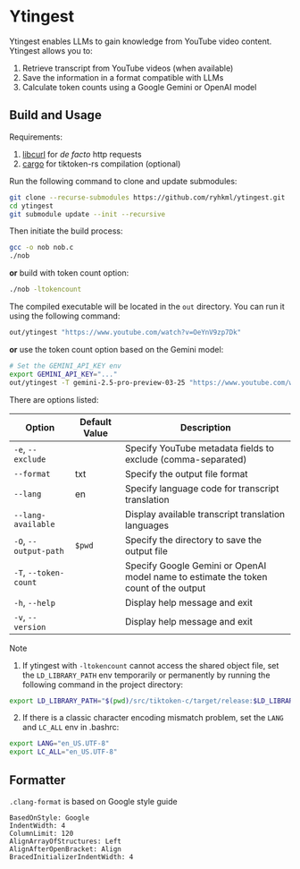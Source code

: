 # Ytingest

Ytingest enables LLMs to gain knowledge from YouTube video content. Ytingest allows you to:

1. Retrieve transcript from YouTube videos (when available)
1. Save the information in a format compatible with LLMs
1. Calculate token counts using a Google Gemini or OpenAI model

## Build and Usage

Requirements:

1. [libcurl](https://curl.se/libcurl) for _de facto_ http requests
1. [cargo](https://www.rust-lang.org/tools/install) for tiktoken-rs compilation (optional)

Run the following command to clone and update submodules:

```sh
git clone --recurse-submodules https://github.com/ryhkml/ytingest.git
cd ytingest
git submodule update --init --recursive
```

Then initiate the build process:

```sh
gcc -o nob nob.c
./nob
```

**or** build with token count option:

```sh
./nob -ltokencount
```

The compiled executable will be located in the `out` directory. You can run it using the following command:

```sh
out/ytingest "https://www.youtube.com/watch?v=OeYnV9zp7Dk"
```

**or** use the token count option based on the Gemini model:

```sh
# Set the GEMINI_API_KEY env
export GEMINI_API_KEY="..."
out/ytingest -T gemini-2.5-pro-preview-03-25 "https://www.youtube.com/watch?v=OeYnV9zp7Dk"
```

There are options listed:

| Option                | Default Value | Description                                                                          |
| --------------------- | ------------- | ------------------------------------------------------------------------------------ |
| `-e`, `--exclude`     |               | Specify YouTube metadata fields to exclude (comma-separated)                         |
| `--format`            | txt           | Specify the output file format                                                       |
| `--lang`              | en            | Specify language code for transcript translation                                     |
| `--lang-available`    |               | Display available transcript translation languages                                   |
| `-O`, `--output-path` | `$pwd`        | Specify the directory to save the output file                                        |
| `-T`, `--token-count` |               | Specify Google Gemini or OpenAI model name to estimate the token count of the output |
| `-h`, `--help`        |               | Display help message and exit                                                        |
| `-v`, `--version`     |               | Display help message and exit                                                        |

> [!NOTE]
>
> 1. If ytingest with `-ltokencount` cannot access the shared object file, set the `LD_LIBRARY_PATH` env temporarily or permanently by running the following command in the project directory:
>
> ```sh
> export LD_LIBRARY_PATH="$(pwd)/src/tiktoken-c/target/release:$LD_LIBRARY_PATH"
> ```
>
> 2. If there is a classic character encoding mismatch problem, set the `LANG` and `LC_ALL` env in .bashrc:
>
> ```sh
> export LANG="en_US.UTF-8"
> export LC_ALL="en_US.UTF-8"
> ```

## Formatter

`.clang-format` is based on Google style guide

```
BasedOnStyle: Google
IndentWidth: 4
ColumnLimit: 120
AlignArrayOfStructures: Left
AlignAfterOpenBracket: Align
BracedInitializerIndentWidth: 4
```
